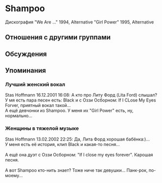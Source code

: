 # Shampoo

Дискография
"We Are ..." 1994, Alternative
"Girl Power" 1995, Alternative

## Отношения с другими группами


## Обсуждения


## Упоминания

### Лучший женский вокал

Stas Hoffmann 16.12.2001 16:08:
А кто про Литу Форд (Lita Ford) слышал?<BR>У мя есть пара песен есть: Black и с Оззи Осборном: If I CLose My Eyes Forver, приятный вокал такой...<BR>А ещё девчонки из Shampoo. У меня их "Girl Power" есть, ну, нормально...

### Женщины в тяжелой музыке

Stas Hoffmann 13.02.2002 22:25:
Да, Лита Форд хорошая бабёнка:)...<BR>У меня есть её история, клип Black и какая-то песня...<BR><BR>А ещё она дуэт с Оззи Осборном: "If I close my eyes forever". Карошая песня.<BR><BR>А вот Shampoo кто-нить знает? Тоже ниче так девушки... Панк-рок, по-моему...

